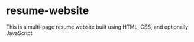 # resume-website
This is a multi-page resume website built using HTML, CSS, and optionally JavaScript
